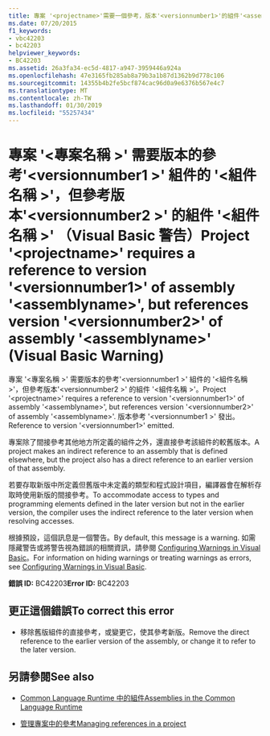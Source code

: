 ```yaml
---
title: 專案 '<projectname>'需要一個參考，版本'<versionnumber1>'的組件'<assemblyname>'，但參考版本'<versionnumber2>'的組件'<assemblyname>' （Visual Basic 警告）
ms.date: 07/20/2015
f1_keywords:
- vbc42203
- bc42203
helpviewer_keywords:
- BC42203
ms.assetid: 26a3fa34-ec5d-4817-a947-3959446a924a
ms.openlocfilehash: 47e3165fb285ab8a79b3a1b87d1362b9d778c106
ms.sourcegitcommit: 14355b4b2fe5bcf874cac96d0a9e6376b567e4c7
ms.translationtype: MT
ms.contentlocale: zh-TW
ms.lasthandoff: 01/30/2019
ms.locfileid: "55257434"
---
```

# <a name="project-projectname-requires-a-reference-to-version-versionnumber1-of-assembly-assemblyname-but-references-version-versionnumber2-of-assembly-assemblyname-visual-basic-warning"></a><span data-ttu-id="17041-102">專案 '\<專案名稱 >' 需要版本的參考'\<versionnumber1 >' 組件的 '\<組件名稱 >'，但參考版本'\<versionnumber2 >' 的組件 '\<組件名稱 >' （Visual Basic 警告）</span><span class="sxs-lookup"><span data-stu-id="17041-102">Project '\<projectname>' requires a reference to version '\<versionnumber1>' of assembly '\<assemblyname>', but references version '\<versionnumber2>' of assembly '\<assemblyname>' (Visual Basic Warning)</span></span>
<span data-ttu-id="17041-103">專案 '\<專案名稱 >' 需要版本的參考'\<versionnumber1 >' 組件的 '\<組件名稱 >'，但參考版本'\<versionnumber2 >' 的組件 '\<組件名稱 >'。</span><span class="sxs-lookup"><span data-stu-id="17041-103">Project '\<projectname>' requires a reference to version '\<versionnumber1>' of assembly '\<assemblyname>', but references version '\<versionnumber2>' of assembly '\<assemblyname>'.</span></span> <span data-ttu-id="17041-104">版本參考 '\<versionnumber1 >' 發出。</span><span class="sxs-lookup"><span data-stu-id="17041-104">Reference to version '\<versionnumber1>' emitted.</span></span>  
  
 <span data-ttu-id="17041-105">專案除了間接參考其他地方所定義的組件之外，還直接參考該組件的較舊版本。</span><span class="sxs-lookup"><span data-stu-id="17041-105">A project makes an indirect reference to an assembly that is defined elsewhere, but the project also has a direct reference to an earlier version of that assembly.</span></span>  
  
 <span data-ttu-id="17041-106">若要存取新版中所定義但舊版中未定義的類型和程式設計項目，編譯器會在解析存取時使用新版的間接參考。</span><span class="sxs-lookup"><span data-stu-id="17041-106">To accommodate access to types and programming elements defined in the later version but not in the earlier version, the compiler uses the indirect reference to the later version when resolving accesses.</span></span>  
  
 <span data-ttu-id="17041-107">根據預設，這個訊息是一個警告。</span><span class="sxs-lookup"><span data-stu-id="17041-107">By default, this message is a warning.</span></span> <span data-ttu-id="17041-108">如需隱藏警告或將警告視為錯誤的相關資訊，請參閱 [Configuring Warnings in Visual Basic](/visualstudio/ide/configuring-warnings-in-visual-basic)。</span><span class="sxs-lookup"><span data-stu-id="17041-108">For information on hiding warnings or treating warnings as errors, see [Configuring Warnings in Visual Basic](/visualstudio/ide/configuring-warnings-in-visual-basic).</span></span>  
  
 <span data-ttu-id="17041-109">**錯誤 ID:** BC42203</span><span class="sxs-lookup"><span data-stu-id="17041-109">**Error ID:** BC42203</span></span>  
  
## <a name="to-correct-this-error"></a><span data-ttu-id="17041-110">更正這個錯誤</span><span class="sxs-lookup"><span data-stu-id="17041-110">To correct this error</span></span>  
  
-   <span data-ttu-id="17041-111">移除舊版組件的直接參考，或變更它，使其參考新版。</span><span class="sxs-lookup"><span data-stu-id="17041-111">Remove the direct reference to the earlier version of the assembly, or change it to refer to the later version.</span></span>  
  
## <a name="see-also"></a><span data-ttu-id="17041-112">另請參閱</span><span class="sxs-lookup"><span data-stu-id="17041-112">See also</span></span>
- [<span data-ttu-id="17041-113">Common Language Runtime 中的組件</span><span class="sxs-lookup"><span data-stu-id="17041-113">Assemblies in the Common Language Runtime</span></span>](../../framework/app-domains/assemblies-in-the-common-language-runtime.md)

- [<span data-ttu-id="17041-114">管理專案中的參考</span><span class="sxs-lookup"><span data-stu-id="17041-114">Managing references in a project</span></span>](/visualstudio/ide/managing-references-in-a-project)


